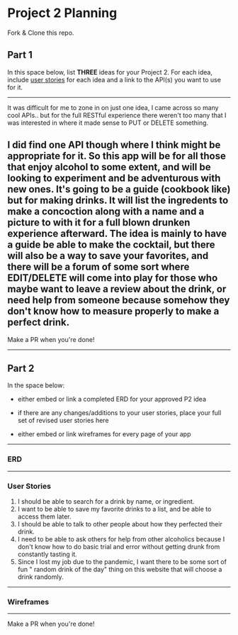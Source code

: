 # Project 2 Planning

Fork & Clone this repo.

## Part 1

In this space below, list **THREE** ideas for your Project 2. For each idea, include [user stories](https://revelry.co/user-stories-that-dont-suck/) for each idea and a link to the API(s) you want to use for it.

--------------------------------------------------------
It was difficult for me to zone in on just one idea, I came across so many cool APIs.. but for the full RESTful experience there weren't too many that I was interested in where it made sense to PUT or DELETE something. 

I did find one API though where I think might be appropriate for it. So this app will be for all those that enjoy alcohol to some extent, and will be looking to experiment and be adventurous with new ones. It's going to be a guide (cookbook like) but for making drinks. It will list the ingredents to make a concoction along with a name and a picture to with it for a full blown drunken experience afterward. The idea is mainly to have a guide be able to make the cocktail, but there will also be a way to save your favorites, and there will be a forum of some sort where EDIT/DELETE will come into play for those who maybe want to leave a review about the drink, or need help from someone because somehow they don't know how to measure properly to make a perfect drink.
---------------------------------------------------------

Make a PR when you're done!

---

## Part 2

In the space below:
* either embed or link a completed ERD for your approved P2 idea

* if there are any changes/additions to your user stories, place your full set of revised user stories here

* either embed or link wireframes for every page of your app

----------------------------------------------------------
### ERD

----------------------------------------------------------
### User Stories
1. I should be able to search for a drink by name, or ingredient.
2. I want to be able to save my favorite drinks to a list, and be able to access them later.
3. I should be able to talk to other people about how they perfected their drink. 
4. I need to be able to ask others for help from other alcoholics because I don't know how to do basic trial and error without getting drunk from constantly tasting it.
5. Since I lost my job due to the pandemic, I want there to be some sort of fun " random drink of the day" thing on this website that will choose a drink randomly.

----------------------------------------------------------
### Wireframes

----------------------------------------------------------

Make a PR when you're done!
